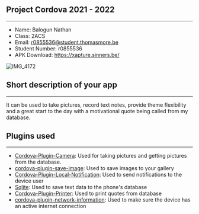 ## Project Cordova 2021 - 2022
***
- Name: Balogun Nathan
- Class: 2ACS
- Email: r0855536@student.thomasmore.be
- Student Number: r0855536
- APK Download: https://xapture.sinners.be/

![IMG_4172](https://user-images.githubusercontent.com/71727133/173915542-6f1346d1-d168-47d7-8187-062bd13b33b4.jpg)


## Short description of your app
***
It can be used to take pictures, record text notes, provide theme flexibility and a great start to the day with a motivational quote being called from my database.

## Plugins used
***
- [Cordova-Plugin-Camera](https://cordova.apache.org/docs/en/latest/reference/cordova-plugin-camera/):
Used for taking pictures and getting pictures from the database.
- [cordova-plugin-save-image](https://www.npmjs.com/package/cordova-plugin-save-image): Used to save images to your gallery
- [Cordova-Plugin-Local-Notification](https://github.com/katzer/cordova-plugin-local-notifications): Used to send notifications to the device user
- [Sqlite](https://github.com/storesafe/cordova-sqlite-storage): Used to save text data to the phone's database
- [Cordova-Plugin-Printer](https://github.com/katzer/cordova-plugin-printer): Used to print quotes from database
- [cordova-plugin-network-information](https://cordova.apache.org/docs/en/11.x/reference/cordova-plugin-network-information/): Used to make sure the device has an active internet connection
